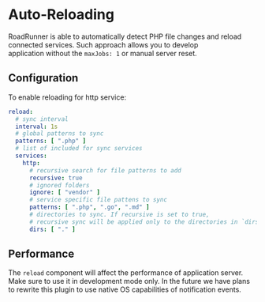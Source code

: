 # Auto-Reloading
RoadRunner is able to automatically detect PHP file changes and reload connected services. Such approach allows you to develop  
application without the `maxJobs: 1` or manual server reset.

## Configuration
To enable reloading for http service:

```yaml
reload:
  # sync interval
  interval: 1s
  # global patterns to sync
  patterns: [ ".php" ]
  # list of included for sync services
  services:
    http:
      # recursive search for file patterns to add
      recursive: true
      # ignored folders
      ignore: [ "vendor" ]
      # service specific file pattens to sync
      patterns: [ ".php", ".go", ".md" ]
      # directories to sync. If recursive is set to true,
      # recursive sync will be applied only to the directories in `dirs` section
      dirs: [ "." ]
```

## Performance
The `reload` component will affect the performance of application server. Make sure to use it in development mode only. In the future we have plans to rewrite this plugin to use native OS capabilities of notification events.
